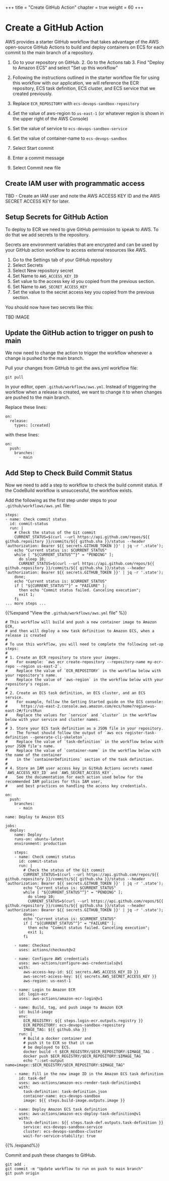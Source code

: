 +++
title = "Create GitHub Action"
chapter = true
weight = 60
+++

# Create a GitHub Action

AWS provides a starter GitHub workflow that takes advantage of the AWS open-source GitHub Actions to build and deploy containers on ECS for each commit to the main branch of a repository.

1. Go to your repository on GitHub.
2. Go to the Actions tab
3. Find "Deploy to Amazon ECS" and select "Set up this workflow"
4. Following the instructions outlined in the starter workflow file for using this workflow with our application, we will reference the ECR repository, ECS task definition, ECS cluster, and ECS service that we created previously.
  1. Replace `ECR_REPOSITORY` with  `ecs-devops-sandbox-repository`
  2. Set the value of aws-region to `us-east-1` (or whatever region is shown in the upper right of the AWS Console)
  3. Set the value of service to `ecs-devops-sandbox-service`
  4. Set the value of container-name to `ecs-devops-sandbox`

  5. Select Start commit
  6. Enter a commit message
  7. Select Commit new file

## Create IAM user with programmatic access

TBD - Create an IAM user and note the AWS ACCESS KEY ID and the AWS SECRET ACCESS KEY for later.

## Setup Secrets for GitHub Action

To deploy to ECR we need to give GitHub permission to speak to AWS. To do that we add secrets to the repository.

Secrets are environment variables that are encrypted and can be used by your GitHub action workflow to access external resources like AWS.

1. Go to the Settings tab of your GitHub repository
2. Select Secrets
3. Select New repository secret
4. Set Name to `AWS_ACCESS_KEY_ID`
5. Set value to the access key id you copied from the previous section.
6. Set Name to `AWS_SECRET_ACCESS_KEY`
7. Set the value to the secret access key you copied from the previous section.

You should now have two secrets like this:

TBD IMAGE

## Update the GitHub action to trigger on push to main

We now need to change the action to trigger the workflow whenever a change is pushed to the main branch.

Pull your changes from GitHub to get the aws.yml workflow file:

```
git pull
```

In your editor, open `.github/workflows/aws.yml`. Instead of triggering the workflow when a release is created, we want to change it to when changes are pushed to the main branch.

Replace these lines:

```
on:
  release:
    types: [created]
```

with these lines:

```
on:
  push:
    branches:
      - main
```

## Add Step to Check Build Commit Status

Now we need to add a step to workflow to check the build commit status. If the CodeBuild workflow is unsuccessful, the workflow exists.

Add the following as the first step under steps to your `.github/workflows/aws.yml` file:

```
steps:
- name: Check commit status
  id: commit-status
  run: |
    # Check the status of the Git commit
    CURRENT_STATUS=$(curl --url https://api.github.com/repos/${{ github.repository }}/commits/${{ github.sha }}/status --header 'authorization: Bearer ${{ secrets.GITHUB_TOKEN }}' | jq -r '.state');
    echo "Current status is: $CURRENT_STATUS"
    while [ "${CURRENT_STATUS^^}" = "PENDING" ];
      do sleep 10;
      CURRENT_STATUS=$(curl --url https://api.github.com/repos/${{ github.repository }}/commits/${{ github.sha }}/status --header 'authorization: Bearer ${{ secrets.GITHUB_TOKEN }}' | jq -r '.state');
    done;
    echo "Current status is: $CURRENT_STATUS"
    if [ "${CURRENT_STATUS^^}" = "FAILURE" ];
      then echo "Commit status failed. Canceling execution";
      exit 1;
    fi
... more steps ...    
```

{{%expand "View the `.github/workflows/aws.yml` file" %}}

```
# This workflow will build and push a new container image to Amazon ECR,
# and then will deploy a new task definition to Amazon ECS, when a release is created
#
# To use this workflow, you will need to complete the following set-up steps:
#
# 1. Create an ECR repository to store your images.
#    For example: `aws ecr create-repository --repository-name my-ecr-repo --region us-east-2`.
#    Replace the value of `ECR_REPOSITORY` in the workflow below with your repository's name.
#    Replace the value of `aws-region` in the workflow below with your repository's region.
#
# 2. Create an ECS task definition, an ECS cluster, and an ECS service.
#    For example, follow the Getting Started guide on the ECS console:
#      https://us-east-2.console.aws.amazon.com/ecs/home?region=us-east-2#/firstRun
#    Replace the values for `service` and `cluster` in the workflow below with your service and cluster names.
#
# 3. Store your ECS task definition as a JSON file in your repository.
#    The format should follow the output of `aws ecs register-task-definition --generate-cli-skeleton`.
#    Replace the value of `task-definition` in the workflow below with your JSON file's name.
#    Replace the value of `container-name` in the workflow below with the name of the container
#    in the `containerDefinitions` section of the task definition.
#
# 4. Store an IAM user access key in GitHub Actions secrets named `AWS_ACCESS_KEY_ID` and `AWS_SECRET_ACCESS_KEY`.
#    See the documentation for each action used below for the recommended IAM policies for this IAM user,
#    and best practices on handling the access key credentials.

on:
  push:
    branches:
      - main

name: Deploy to Amazon ECS

jobs:
  deploy:
    name: Deploy
    runs-on: ubuntu-latest
    environment: production

    steps:
    - name: Check commit status
      id: commit-status
      run: |
        # Check the status of the Git commit
        CURRENT_STATUS=$(curl --url https://api.github.com/repos/${{ github.repository }}/commits/${{ github.sha }}/status --header 'authorization: Bearer ${{ secrets.GITHUB_TOKEN }}' | jq -r '.state');
        echo "Current status is: $CURRENT_STATUS"
        while [ "${CURRENT_STATUS^^}" = "PENDING" ];
          do sleep 10;
          CURRENT_STATUS=$(curl --url https://api.github.com/repos/${{ github.repository }}/commits/${{ github.sha }}/status --header 'authorization: Bearer ${{ secrets.GITHUB_TOKEN }}' | jq -r '.state');
        done;
        echo "Current status is: $CURRENT_STATUS"
        if [ "${CURRENT_STATUS^^}" = "FAILURE" ];
          then echo "Commit status failed. Canceling execution";
          exit 1;
        fi

    - name: Checkout
      uses: actions/checkout@v2

    - name: Configure AWS credentials
      uses: aws-actions/configure-aws-credentials@v1
      with:
        aws-access-key-id: ${{ secrets.AWS_ACCESS_KEY_ID }}
        aws-secret-access-key: ${{ secrets.AWS_SECRET_ACCESS_KEY }}
        aws-region: us-east-1

    - name: Login to Amazon ECR
      id: login-ecr
      uses: aws-actions/amazon-ecr-login@v1

    - name: Build, tag, and push image to Amazon ECR
      id: build-image
      env:
        ECR_REGISTRY: ${{ steps.login-ecr.outputs.registry }}
        ECR_REPOSITORY: ecs-devops-sandbox-repository
        IMAGE_TAG: ${{ github.sha }}
      run: |
        # Build a docker container and
        # push it to ECR so that it can
        # be deployed to ECS.
        docker build -t $ECR_REGISTRY/$ECR_REPOSITORY:$IMAGE_TAG .
        docker push $ECR_REGISTRY/$ECR_REPOSITORY:$IMAGE_TAG
        echo "::set-output name=image::$ECR_REGISTRY/$ECR_REPOSITORY:$IMAGE_TAG"

    - name: Fill in the new image ID in the Amazon ECS task definition
      id: task-def
      uses: aws-actions/amazon-ecs-render-task-definition@v1
      with:
        task-definition: task-definition.json
        container-name: ecs-devops-sandbox
        image: ${{ steps.build-image.outputs.image }}

    - name: Deploy Amazon ECS task definition
      uses: aws-actions/amazon-ecs-deploy-task-definition@v1
      with:
        task-definition: ${{ steps.task-def.outputs.task-definition }}
        service: ecs-devops-sandbox-service
        cluster: ecs-devops-sandbox-cluster
        wait-for-service-stability: true

```

{{% /expand%}}

Commit and push these changes to GitHub.

```
git add .
git commit -m "Update workflow to run on push to main branch"
git push origin
```